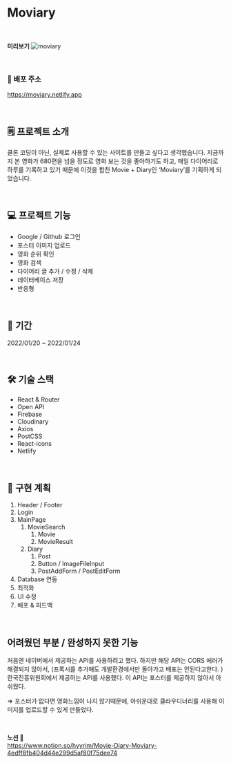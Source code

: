 # Moviary

<br>

**미리보기**
![moviary](https://user-images.githubusercontent.com/84282163/151801478-2af3083c-1cd4-498a-84e1-d94a27ac9389.gif)

<br>

### 🔗 배포 주소

https://moviary.netlify.app

<br>

## 🗒️ 프로젝트 소개

클론 코딩이 아닌, 실제로 사용할 수 있는 사이트를 만들고 싶다고 생각했습니다. 지금까지 본 영화가 680편을 넘을 정도로 영화 보는 것을 좋아하기도 하고, 매일 다이어리로 하루를 기록하고 있기 때문에 이것을 합친 Movie + Diary인 ‘Moviary’를 기획하게 되었습니다.

<br>

## 💻 프로젝트 기능

- Google / Github 로그인
- 포스터 이미지 업로드
- 영화 순위 확인
- 영화 검색
- 다이어리 글 추가 / 수정 / 삭제
- 데이터베이스 저장
- 반응형

<br>

## 📅 기간

2022/01/20 ~ 2022/01/24

<br>

## 🛠 기술 스택

- React & Router
- Open API
- Firebase
- Cloudinary
- Axios
- PostCSS
- React-icons
- Netlify

<br>

## 📁 구현 계획

1. Header / Footer
2. Login
3. MainPage
   1. MovieSearch
      1. Movie
      2. MovieResult
   2. Diary
      1. Post
      2. Button / ImageFileInput
      3. PostAddForm / PostEditForm
4. Database 연동
5. 최적화
6. UI 수정
7. 배포 & 피드백

<br>

## 어려웠던 부분 / 완성하지 못한 기능

처음엔 네이버에서 제공하는 API를 사용하려고 했다. 하지만 해당 API는 CORS 에러가 해결되지 않아서, (프록시를 추가해도 개발환경에서만 돌아가고 배포는 안된다고한다. ) 한국진흥위원회에서 제공하는 API를 사용했다. 이 API는 포스터를 제공하지 않아서 아쉬웠다.

⇒ 포스터가 없다면 영화느낌이 나지 않기때문에, 아쉬운대로 클라우디너리를 사용해 이미지를 업로드할 수 있게 만들었다.

<br>

**노션 📝** <br>
https://www.notion.so/hyyrim/Movie-Diary-Moviary-4edff8fb404d44e299d5af80f75dee74
